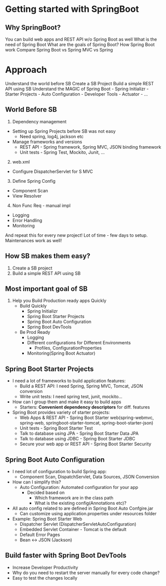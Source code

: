 # Getting started with SpringBoot

## Why SpringBoot?
You can build web apps and REST API w/o Spring Boot as well
What is the need of Spring Boot
What are the goals of Spring Boot?
How Spring Boot work
Compare Spring Boot vs Spring MVC vs Spring

# Approach
Understand the world before SB
Create a SB Project
Build a simple REST API using SB
Understand the MAGIC of Spring Boot
    - Spring Initializr
    - Starter Projects
    - Auto Configuration
    - Developer Tools
    - Actuator
    - ...

## World Before SB
1. Dependency management
- Setting up Spring Projects before SB was not easy
  - Need spring, log4j, jackson etc
- Manage frameworks and versions
  - REST API - Spring framework, Spring MVC, JSON binding framework
  - Unit tests - Spring Test, Mockito, Junit, ...

2. web.xml
- Configure DispatcherServlet for S MVC

3. Define Spring Config
- Component Scan
- View Resolver

4. Non Func Req - manual impl
- Logging
- Error Handling 
- Monitoring


And repeat this for every new project!
Lot of time - few days to setup. Maintenances work as well!

## How SB makes them easy?
1. Create a SB project
2. Build a simple REST API using SB

## Most important goal of SB
1. Help you Build Production ready apps Quickly
   - Build Quickly
     - Spring Initializr
     - Spring Boot Starter Projects
     - Spring Boot Auto Configuration
     - Spring Boot DevTools
   - Be Prod Ready
     - Logging
     - Different configurations for Different Environments
       - Profiles, ConfigurationProperties
     - Monitoring(Spring Boot Actuator)

## Spring Boot Starter Projects
- I need a lot of frameworks to build application features:
  - Build a REST API: I need Spring, Spring MVC, Tomcat, JSON conversion
  - Write unit tests: I need spring test, junit, mockito...
- How can I group them and make it easy to build apps
  - Starters: **Convenient dependency descriptors** for diff. features
- Spring Boot provides variety of starter projects:
  - Web Apps & REST API - Spring Boot Starter web(spring-webmvc, spring-web, springboot-starter-tomcat, spring-boot-starter-json)
  - Unit tests -  Spring Boot Starter Test
  - Talk to database using JPA - Spring Boot Starter Data JPA
  - Talk to database using JDBC - Spring Boot Starter JDBC
  - Secure your web app or REST API -  Spring Boot Starter Security

## Spring Boot Auto Configuration
- I need lot of configuration to build Spring app:
  - Component Scan, DispatchServlet, Data Sources, JSON Conversion
- How can I simplify this?
  - Auto Configuration: Automated configuration for your app
    - Decided based on
      - Which framework are in the class path
      - What is the existing config(Annotations etc)?
- All auto config related to are defined in Spring Boot Auto Confgire.jar
  - Can customize using application.properties under resources folder
- Example: Spring Boot Starter Web
  - Dispatcher Servlet (DispatcherServletAutoConfiguration)
  - Embedded Servlet Container - Tomcat is the default
  - Default Error Pages
  - Bean <-> JSON (Jackson)

## Build faster with Spring Boot DevTools
- Increase Developer Productivity
- Why do you need to restart the server manually for every code change?
- Easy to test the changes locally

